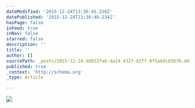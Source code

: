 ```yaml
---
dateModified: '2015-12-24T13:36:45.326Z'
datePublished: '2015-12-24T13:36:46.234Z'
hasPage: false
inFeed: true
inNav: false
starred: false
description: ''
title: ''
author: []
sourcePath: _posts/2015-12-24-dd9337a6-da14-4327-82ff-0f5a8dc03670.md
published: true
_context: 'http://schema.org'
_type: Article

---
```

![](https://the-grid-user-content.s3-us-west-2.amazonaws.com/04d6197f-2b15-497c-a4cd-b83f9768f1db.jpg)